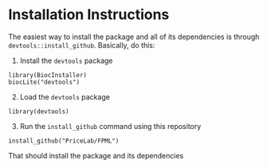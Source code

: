 # Installation Instructions

The easiest way to install the package and all of its dependencies is through `devtools::install_github`. Basically, do this:

1. Install the `devtools` package

```
library(BiocInstaller)
biocLite("devtools")
```

2. Load the `devtools` package

```
library(devtools)
```

3. Run the `install_github` command using this repository

```
install_github("PriceLab/FPML")
```

That should install the package and its dependencies